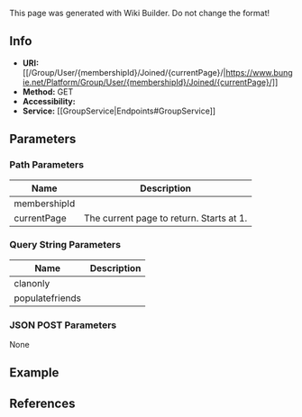 <span class="wiki-builder">This page was generated with Wiki Builder. Do not change the format!</span>

## Info

* **URI:** [[/Group/User/{membershipId}/Joined/{currentPage}/|https://www.bungie.net/Platform/Group/User/{membershipId}/Joined/{currentPage}/]]
* **Method:** GET
* **Accessibility:** 
* **Service:** [[GroupService|Endpoints#GroupService]]

## Parameters
### Path Parameters
Name | Description
---- | -----------
membershipId | 
currentPage | The current page to return. Starts at 1.

### Query String Parameters
Name | Description
---- | -----------
clanonly | 
populatefriends | 

### JSON POST Parameters
None

## Example


## References
